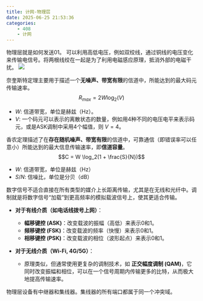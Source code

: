 ```yaml
---
title: 计网-物理层
date: 2025-06-25 21:53:36
categories:
    - 408
    - 计网
---
```


物理层就是如何发送01。
可以利用高低电压，例如双绞线，通过铜线的电压变化来传输电信号。将两根线绞在一起是为了利用电磁感应原理，抵消外部的电磁干扰。
![](https://res.cloudinary.com/dkdhhe5fc/image/upload/v1750861496/Snipaste_2025-06-25_22-23-19_b6qr6a.png)

奈奎斯特定理主要用于描述一个**无噪声、带宽有限**的信道中，所能达到的最大码元传输速率。
$$R_{max} = 2W \log_2(V)$$
- $W$: 信道带宽，单位是赫兹（Hz）。
- $V$: 一个码元可以表示的离散状态的数量，例如用4种不同的电压电平来表示码元，或是ASK调制中采用4个幅值，则 $V=4$。

香农定理描述了在**存在随机噪声、带宽有限**的信道中，可靠通信（即错误率可以任意小）所能达到的最大信息传输速率，即**信道容量**。
$$C = W \log_2(1 + \frac{S}{N})$$
- $W$: 信道带宽，单位是赫兹（Hz）
- $S/N$: 信噪比，单位是分贝（dB）


数字信号不适合直接在所有类型的媒介上长距离传输，尤其是在无线和光纤中。调制就是将数字信号“加载”到更高频率的模拟载波信号上，使其更适合传输。
* **对于有线介质（如电话线拨号上网）**：
    * **幅移键控 (ASK)**：改变载波的振幅（高低）来表示0和1。
    * **频移键控 (FSK)**：改变载波的频率（快慢）来表示0和1。
    * **相移键控 (PSK)**：改变载波的相位（波形起点）来表示0和1。

* **对于无线介质（Wi-Fi, 4G/5G）**：
    * 原理类似，但通常使用更复杂的调制技术，如 **正交幅度调制 (QAM)**，它同时改变振幅和相位，可以在一个信号周期内传输更多的比特，从而极大地提高传输速率。

物理层设备有中继器和集线器。集线器的所有端口都属于同一个冲突域。